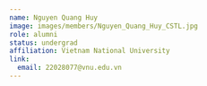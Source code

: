 ```yaml
---
name: Nguyen Quang Huy
image: images/members/Nguyen_Quang_Huy_CSTL.jpg
role: alumni
status: undergrad
affiliation: Vietnam National University
link:
  email: 22028077@vnu.edu.vn
---
```

